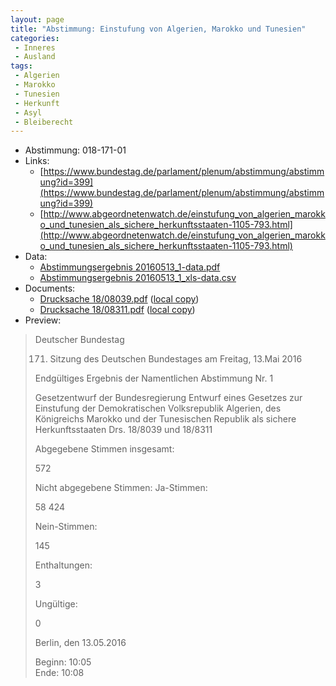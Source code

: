 ```yaml
---
layout: page
title: "Abstimmung: Einstufung von Algerien, Marokko und Tunesien"
categories:
 - Inneres
 - Ausland
tags:
 - Algerien
 - Marokko
 - Tunesien
 - Herkunft
 - Asyl
 - Bleiberecht
---
```


* Abstimmung: 018-171-01
* Links: 
    * [https://www.bundestag.de/parlament/plenum/abstimmung/abstimmung?id=399](https://www.bundestag.de/parlament/plenum/abstimmung/abstimmung?id=399)
    * [http://www.abgeordnetenwatch.de/einstufung_von_algerien_marokko_und_tunesien_als_sichere_herkunftsstaaten-1105-793.html](http://www.abgeordnetenwatch.de/einstufung_von_algerien_marokko_und_tunesien_als_sichere_herkunftsstaaten-1105-793.html)
* Data: 
    * [Abstimmungsergebnis 20160513_1-data.pdf](/res/abstimmungsliste/20160513_1-data.pdf)
    * [Abstimmungsergebnis 20160513_1_xls-data.csv](/res/abstimmungsliste/analyses/20160513_1_xls-data.csv)
* Documents: 
    * [Drucksache 18/08039.pdf](http://dip21.bundestag.de/dip21/btd/18/080/1808039.pdf) ([local copy](/res/abstimmungsdaten/018-171-01/1808039.pdf))
    * [Drucksache 18/08311.pdf](http://dip21.bundestag.de/dip21/btd/18/083/1808311.pdf) ([local copy](/res/abstimmungsdaten/018-171-01/1808311.pdf))
* Preview: 
> Deutscher Bundestag
> 
> 171. Sitzung des Deutschen Bundestages
> am Freitag, 13.Mai 2016
> 
> Endgültiges Ergebnis der Namentlichen Abstimmung Nr. 1
> 
> Gesetzentwurf der Bundesregierung
> Entwurf eines Gesetzes zur Einstufung der Demokratischen Volksrepublik Algerien, des
> Königreichs Marokko und der Tunesischen Republik als sichere Herkunftsstaaten
> Drs. 18/8039 und 18/8311
> 
> Abgegebene Stimmen insgesamt:
> 
> 572
> 
> Nicht abgegebene Stimmen:
> Ja-Stimmen:
> 
> 58
> 424
> 
> Nein-Stimmen:
> 
> 145
> 
> Enthaltungen:
> 
> 3
> 
> Ungültige:
> 
> 0
> 
> Berlin, den 13.05.2016
> 
> Beginn: 10:05  
> Ende: 10:08
